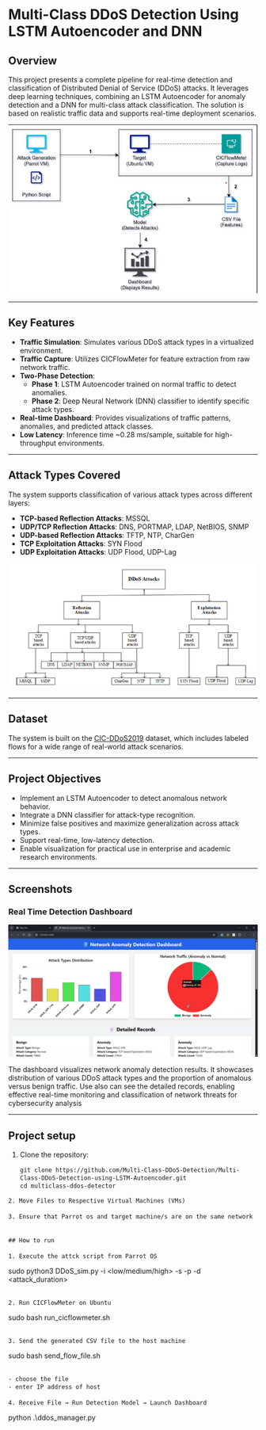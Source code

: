 # Multi-Class DDoS Detection Using LSTM Autoencoder and DNN

## Overview

This project presents a complete pipeline for real-time detection and classification of Distributed Denial of Service (DDoS) attacks. It leverages deep learning techniques, combining an LSTM Autoencoder for anomaly detection and a DNN for multi-class attack classification. The solution is based on realistic traffic data and supports real-time deployment scenarios.

![System Outline](Assets/System_Outline.png)
<!-- <img src = "Assets/System_outline.png" width=00> -->
---

## Key Features

- **Traffic Simulation**: Simulates various DDoS attack types in a virtualized environment.
- **Traffic Capture**: Utilizes CICFlowMeter for feature extraction from raw network traffic.
- **Two-Phase Detection**:
  - **Phase 1**: LSTM Autoencoder trained on normal traffic to detect anomalies.
  - **Phase 2**: Deep Neural Network (DNN) classifier to identify specific attack types.
- **Real-time Dashboard**: Provides visualizations of traffic patterns, anomalies, and predicted attack classes.
- **Low Latency**: Inference time ~0.28 ms/sample, suitable for high-throughput environments.

---

## Attack Types Covered

The system supports classification of various attack types across different layers:

- **TCP-based Reflection Attacks**: MSSQL
- **UDP/TCP Reflection Attacks**: DNS, PORTMAP, LDAP, NetBIOS, SNMP
- **UDP-based Reflection Attacks**: TFTP, NTP, CharGen
- **TCP Exploitation Attacks**: SYN Flood
- **UDP Exploitation Attacks**: UDP Flood, UDP-Lag

![DDoS Classification](Assets/DDoS_Classification.png)

---

## Dataset

The system is built on the [CIC-DDoS2019](https://www.kaggle.com/datasets/dhoogla/cicddos2019) dataset, which includes labeled flows for a wide range of real-world attack scenarios.

---

## Project Objectives

- Implement an LSTM Autoencoder to detect anomalous network behavior.
- Integrate a DNN classifier for attack-type recognition.
- Minimize false positives and maximize generalization across attack types.
- Support real-time, low-latency detection.
- Enable visualization for practical use in enterprise and academic research environments.

---

## Screenshots


### Real Time Detection Dashboard
![Dashboard](Assets/DDoS_Detection_Dashboard.png)

The dashboard visualizes network anomaly detection results. It showcases distribution of various DDoS attack types and the proportion of anomalous versus benign traffic. Use also can see the detailed records, enabling effective real-time monitoring and classification of network threats for cybersecurity analysis

---

## Project setup

1. Clone the repository:
   ```
   git clone https://github.com/Multi-Class-DDoS-Detection/Multi-Class-DDoS-Detection-using-LSTM-Autoencoder.git
   cd multiclass-ddos-detector
```
2. Move Files to Respective Virtual Machines (VMs)

3. Ensure that Parrot os and target machine/s are on the same network


## How to run

1. Execute the attck script from Parrot OS
  ```
  sudo python3 DDoS_sim.py -i <low/medium/high> -s -p <target port> <target IP> -d <attack_duration>
  ```

2. Run CICFlowMeter on Ubuntu
  ```
  sudo bash run_cicflowmeter.sh
  ```

3. Send the generated CSV file to the host machine
  ```
  sudo bash send_flow_file.sh
  ```

- choose the file
- enter IP address of host

4. Receive File → Run Detection Model → Launch Dashboard
  ```
  python .\ddos_manager.py
```

  


